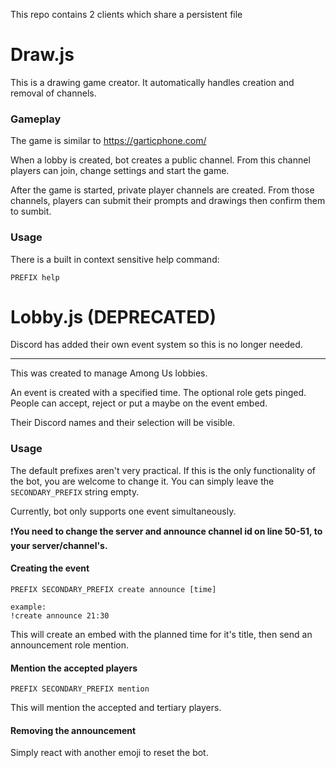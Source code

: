 This repo contains 2 clients which share a persistent file

# Draw.js
This is a drawing game creator. It automatically handles creation and removal of channels.


### Gameplay
The game is similar to https://garticphone.com/

When a lobby is created, bot creates a public channel. From this channel players can join, change settings and start the game.

After the game is started, private player channels are created. From those channels, players can submit their prompts and drawings then confirm them to sumbit.


### Usage
There is a built in context sensitive help command:
```
PREFIX help
```

# Lobby.js (DEPRECATED)

Discord has added their own event system so this is no longer needed.

---------------------------------------------------------------------

This was created to manage Among Us lobbies.

An event is created with a specified time. The optional role gets pinged. People can accept, reject or put a maybe on the event embed. 

Their Discord names and their selection will be visible.


### Usage
The default prefixes aren't very practical. If this is the only functionality of the bot, you are welcome to change it. You can simply leave the ```SECONDARY_PREFIX``` string empty.

Currently, bot only supports one event simultaneously.

❗**You need to change the server and announce channel id on line 50-51, to your server/channel's.**


#### Creating the event
```
PREFIX SECONDARY_PREFIX create announce [time]

example:
!create announce 21:30
```
This will create an embed with the planned time for it's title, then send an announcement role mention.

#### Mention the accepted players
```
PREFIX SECONDARY_PREFIX mention
```
This will mention the accepted and tertiary players.

#### Removing the announcement
Simply react with another emoji to reset the bot.
